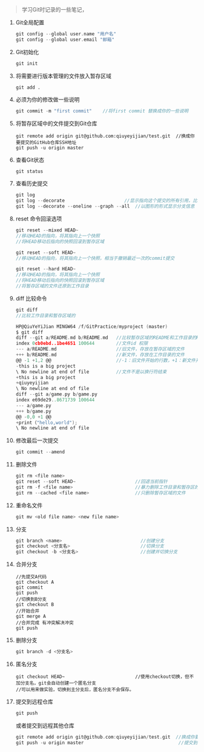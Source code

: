 > 学习Git时记录的一些笔记，

1. Git全局配置

   ```c
   git config --global user.name "用户名"
   git config --global user.email "邮箱"
   ```

2. Git初始化

   ```c
   git init
   ```

3. 将需要进行版本管理的文件放入暂存区域

   ```
   git add .
   ```

4. 必须为你的修改做一些说明

   ```c
   git commit -m "first commit"    //将first commit 替换成你的一些说明
   ```

5. 将暂存区域中的文件提交到Git仓库

   ```
   git remote add origin git@github.com:qiuyeyijian/test.git  //换成你要提交的GitHub仓库SSH地址
   git push -u origin master
   ```

6. 查看Git状态

   ```c
   git status
   ```

7. 查看历史提交

   ```c
   git log
   git log --decorate                      //显示指向这个提交的所有引用，比单独的git log 显示信息更多
   git log --decorate --oneline --graph --all  //以图形的形式显示分支信息
   ```

8. reset 命令回滚选项

   ```c
   git reset --mixed HEAD~
   //移动HEAD的指向，将其指向上一个快照
   //将HEAD移动后指向的快照回滚到暂存区域
   ```

   ```c
   git reset --soft HEAD~
   //移动HEAD的指向，将其指向上一个快照，相当于撤销最近一次的commit提交
   ```

   ```c
   git reset --hard HEAD~
   //移动HEAD的指向，将其指向上一个快照
   //将HEAD移动后指向的快照回滚到暂存区域
   //将暂存区域的文件还原到工作目录
   ```

9. diff 比较命令

   ```c
   git diff
   //比较工作目录和暂存区域的
   ```

   ``` c
   HP@QiuYeYiJian MINGW64 /f/GitPractice/myproject (master)
   $ git diff
   diff --git a/README.md b/README.md   //比较暂存区域的README和工作目录的README
   index 0cb0ebd..1be4651 100644        //文件id 权限
   --- a/README.md                      //旧文件，存放在暂存区域的文件
   +++ b/README.md                      //新文件，存放在工作目录的文件
   @@ -1 +1,2 @@                        //-1：旧文件开始的行数，+1：新文件开始的行数，2：连续的行号
   -this is a big project                
   \ No newline at end of file          //文件不是以换行符结束   
   +this is a big project
   +qiuyeyijian
   \ No newline at end of file
   diff --git a/game.py b/game.py
   index e69de29..8671739 100644
   --- a/game.py
   +++ b/game.py
   @@ -0,0 +1 @@
   +print（"hello,world");
   \ No newline at end of file
   
   ```

10. 修改最后一次提交

    ``` c
    git commit --amend
    ```

11. 删除文件

    ``` c
    git rm <file name>
    git reset --soft HEAD~                      //回退当前指针
    git rm -f <file name>                       //暴力删除工作目录和暂存区的文件
    git rm --cached <file name>                 //只删除暂存区域的文件
    ```

12. 重命名文件

    ``` c
    git mv <old file name> <new file name>
    ```

13. 分支

    ``` c
    git branch <name>                             //创建分支
    git checkout <分支名>                          //切换分支
    git checkout -b <分支名>                       //创建并切换分支
    ```

14. 合并分支

    ``` 
    //先提交A代码
    git checkout A 
    git commit
    git push
    //切换到B分支
    git checkout B
    //开始合并
    git merge A 
    //合并完成 有冲突解决冲突
    git push
    ```

15. 删除分支

    ```c
    git branch -d <分支名>
    ```

16. 匿名分支

    ``` 
    git checkout HEAD~                          //使用checkout切换，但不加分支名，git会自动创建一个匿名分支                                                 //可以用来做实验，切换到主分支后，匿名分支不会保存。
    ```

17. 提交到远程仓库

    ``` c
    git push                                    
    ```

    或者提交到远程其他仓库

    ``` c
    git remote add origin git@github.com:qiuyeyijian/test.git  //换成你要提交的GitHub仓库SSH地址
    git push -u origin master                                   //提交到其他仓库
    ```

    

​       